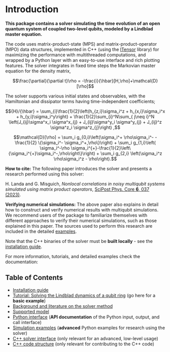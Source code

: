 # Introduction

**This package contains a solver simulating the time evolution of an open quantum system of coupled two-level qubits, modeled by a Lindblad master equation.**

The code uses matrix-product-state (MPS) and matrix-product-operator (MPO) data structures, implemented in C++ (using the [ITensor](https://itensor.org/) library) for maximizing the performance with multithreaded computations, and wrapped by a Python layer with an easy-to-use interface and rich plotting features. The solver integrates in fixed time steps the Markovian master equation for the density matrix,

  ```math
\frac{\partial}{\partial t}\rho = -\frac{i}{\hbar}[H,\rho]+\mathcal{D}[\rho]
  ```

The solver supports various initial states and observables, with the Hamiltonian and dissipator terms having time-independent coefficients;

  ```math
{H}/{\hbar} = \sum_{i}\frac{1}{2}\left(h_{z,i}\sigma_i^z  + h_{x,i}\sigma_i^x + h_{y,i}\sigma_i^y\right) + \frac{1}{2}\sum_{i}^N\sum_{ j\neq i}^N \left(J_{ij}\sigma^x_i \sigma^x_{j} + J_{ij}\sigma^y_i \sigma^y_{j} + J_{ij}^z \sigma^z_i \sigma^z_{j}\right) ,
```
```math
\mathcal{D}[\rho] = \sum_i g_{0,i}\left(\sigma_i^+ \rho\sigma_i^- - \frac{1}{2} \{\sigma_i^- \sigma_i^+,\rho\}\right) + \sum_i g_{1,i}\left( \sigma_i^-\rho \sigma_i^{+}-\frac{1}{2}\left\{\sigma_i^{+}\sigma_i^-,\rho\right\}\right) + \sum_i g_{2,i} \left(\sigma_i^z \rho\sigma_i^z - \rho\right).
```

**How to cite:** The following paper introduces the solver and presents a research performed using this solver:

H. Landa and G. Misguich, *Nonlocal correlations in noisy multiqubit systems simulated using matrix product operators*,
[SciPost Phys. Core **6**, 037 (2023)](https://scipost.org/SciPostPhysCore.6.2.037).

**Verifying numerical simulations:** The above paper also explains in detail how to construct and verify numerical results with multiqubit simulations. We recommend users of the package to familiarize themselves with different approaches to verify their numerical simulations, such as those explained in this paper. The sources used to perform this research are included in the detailed [examples](docs/examples.md).

Note that the C++ binaries of the solver must be **built locally** - see the [installation guide](INSTALL.md).

For more information, tutorials, and detailed examples check the documentation:

## Table of Contents

* [Installation guide](INSTALL.md)
* [Tutorial: Solving the Lindblad dynamics of a qubit ring](docs/qubit_chain_tutorial.ipynb) (go here for a **basic example**)
* [Background and literature on the solver method](docs/background.md)
* [Supported model](docs/dynamical_model.md)
* [Python interface](docs/API_DOCS.md) (**API documentation** of the Python input, output, and call interface)
* [Simulation examples](docs/examples.md)  (**advanced** Python examples for research using the solver)
* [C++ solver interface](docs/cpp_solver_interface.md) (only relevant for an advanced, low-level usage)
* [C++ code structure](docs/cpp_code_structure.md) (only relevant for contributing to the C++ code)
